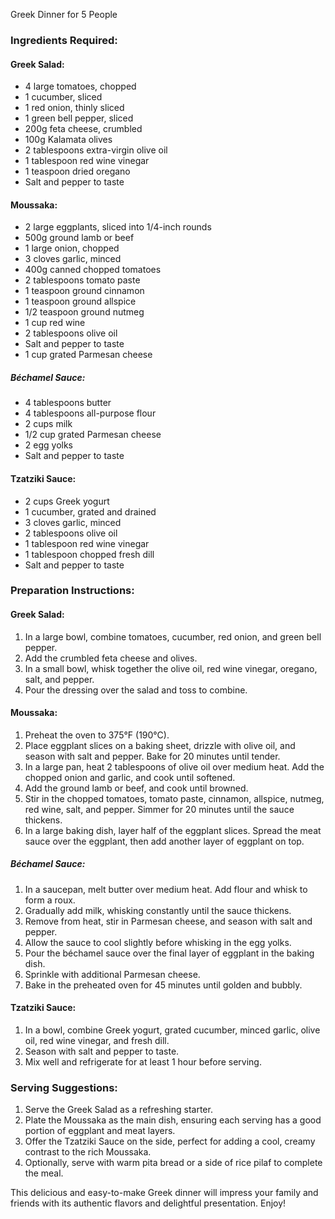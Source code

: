 Greek Dinner for 5 People

### Ingredients Required:

#### Greek Salad:
- 4 large tomatoes, chopped
- 1 cucumber, sliced
- 1 red onion, thinly sliced
- 1 green bell pepper, sliced
- 200g feta cheese, crumbled
- 100g Kalamata olives
- 2 tablespoons extra-virgin olive oil
- 1 tablespoon red wine vinegar
- 1 teaspoon dried oregano
- Salt and pepper to taste

#### Moussaka:
- 2 large eggplants, sliced into 1/4-inch rounds
- 500g ground lamb or beef
- 1 large onion, chopped
- 3 cloves garlic, minced
- 400g canned chopped tomatoes
- 2 tablespoons tomato paste
- 1 teaspoon ground cinnamon
- 1 teaspoon ground allspice
- 1/2 teaspoon ground nutmeg
- 1 cup red wine
- 2 tablespoons olive oil
- Salt and pepper to taste
- 1 cup grated Parmesan cheese

##### Béchamel Sauce:
- 4 tablespoons butter
- 4 tablespoons all-purpose flour
- 2 cups milk
- 1/2 cup grated Parmesan cheese
- 2 egg yolks
- Salt and pepper to taste

#### Tzatziki Sauce:
- 2 cups Greek yogurt
- 1 cucumber, grated and drained
- 3 cloves garlic, minced
- 2 tablespoons olive oil
- 1 tablespoon red wine vinegar
- 1 tablespoon chopped fresh dill
- Salt and pepper to taste

### Preparation Instructions:

#### Greek Salad:
1. In a large bowl, combine tomatoes, cucumber, red onion, and green bell pepper.
2. Add the crumbled feta cheese and olives.
3. In a small bowl, whisk together the olive oil, red wine vinegar, oregano, salt, and pepper.
4. Pour the dressing over the salad and toss to combine.

#### Moussaka:
1. Preheat the oven to 375°F (190°C).
2. Place eggplant slices on a baking sheet, drizzle with olive oil, and season with salt and pepper. Bake for 20 minutes until tender.
3. In a large pan, heat 2 tablespoons of olive oil over medium heat. Add the chopped onion and garlic, and cook until softened.
4. Add the ground lamb or beef, and cook until browned.
5. Stir in the chopped tomatoes, tomato paste, cinnamon, allspice, nutmeg, red wine, salt, and pepper. Simmer for 20 minutes until the sauce thickens.
6. In a large baking dish, layer half of the eggplant slices. Spread the meat sauce over the eggplant, then add another layer of eggplant on top.

##### Béchamel Sauce:
1. In a saucepan, melt butter over medium heat. Add flour and whisk to form a roux.
2. Gradually add milk, whisking constantly until the sauce thickens.
3. Remove from heat, stir in Parmesan cheese, and season with salt and pepper.
4. Allow the sauce to cool slightly before whisking in the egg yolks.
5. Pour the béchamel sauce over the final layer of eggplant in the baking dish.
6. Sprinkle with additional Parmesan cheese.
7. Bake in the preheated oven for 45 minutes until golden and bubbly.

#### Tzatziki Sauce:
1. In a bowl, combine Greek yogurt, grated cucumber, minced garlic, olive oil, red wine vinegar, and fresh dill.
2. Season with salt and pepper to taste.
3. Mix well and refrigerate for at least 1 hour before serving.

### Serving Suggestions:
1. Serve the Greek Salad as a refreshing starter.
2. Plate the Moussaka as the main dish, ensuring each serving has a good portion of eggplant and meat layers.
3. Offer the Tzatziki Sauce on the side, perfect for adding a cool, creamy contrast to the rich Moussaka.
4. Optionally, serve with warm pita bread or a side of rice pilaf to complete the meal.

This delicious and easy-to-make Greek dinner will impress your family and friends with its authentic flavors and delightful presentation. Enjoy!